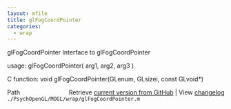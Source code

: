 ```yaml
---
layout: mfile
title: glFogCoordPointer
categories:
  - wrap
---
```


glFogCoordPointer  Interface to glFogCoordPointer

usage:  glFogCoordPointer\( arg1, arg2, arg3 \)

C function:  void glFogCoordPointer\(GLenum, GLsizei, const GLvoid\*\)


<div class="code_header" style="text-align:right;">
  <span style="float:left;">Path&nbsp;&nbsp;</span> <span class="counter">Retrieve <a href=
  "https://raw.github.com/Psychtoolbox-3/Psychtoolbox-3/beta/./PsychOpenGL/MOGL/wrap/glFogCoordPointer.m">current version from GitHub</a> | View <a href=
  "https://github.com/Psychtoolbox-3/Psychtoolbox-3/commits/beta/./PsychOpenGL/MOGL/wrap/glFogCoordPointer.m">changelog</a></span>
</div>
<div class="code">
  <code>./PsychOpenGL/MOGL/wrap/glFogCoordPointer.m</code>
</div>

